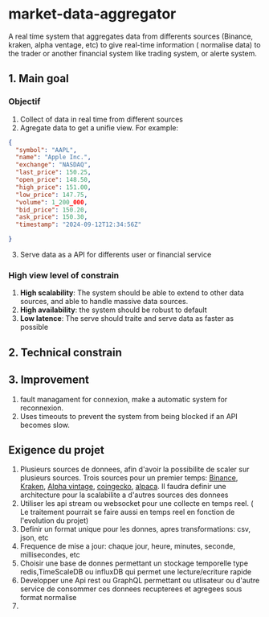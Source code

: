 # market-data-aggregator

A real time system that aggregates data from differents sources (Binance, kraken, alpha ventage, etc) to give real-time information ( normalise data) to the trader or another financial system like trading system, or alerte system.

## 1. Main goal

### Objectif

1. Collect of data in real time from different sources
2. Agregate data to get a unifie view. For example:
```json
{
  "symbol": "AAPL",
  "name": "Apple Inc.",
  "exchange": "NASDAQ",
  "last_price": 150.25,
  "open_price": 148.50,
  "high_price": 151.00,
  "low_price": 147.75,
  "volume": 1_200_000,
  "bid_price": 150.20,
  "ask_price": 150.30,
  "timestamp": "2024-09-12T12:34:56Z"

}
```
3. Serve data as a API for differents user or financial service 

### High view level of constrain

1. **High scalability**: The system should be able to extend to other data sources, and able to handle massive data sources.
2. **High availability**: the system should be robust to default
3. **Low latence**: The serve should traite and serve data as faster as possible 

## 2. Technical constrain

## 3. Improvement
1. fault managament for connexion, make a automatic system for reconnexion.
2. Uses timeouts to prevent the system from being blocked if an API becomes slow.

## Exigence du projet
1. Plusieurs sources de donnees, afin d'avoir la possibilite de scaler sur plusieurs sources. Trois sources pour un premier temps: [Binance](https://developers.binance.com/docs/binance-spot-api-docs/CHANGELOG), [Kraken](https://docs.kraken.com/api/), [Alpha vintage](https://www.alphavantage.co/), [coingecko](https://www.coingecko.com/fr/api), [alpaca](https://alpaca.markets/)\. Il faudra definir une architecture pour la scalabilite a d'autres sources des donnees
2. Utiliser les api stream ou websocket pour une collecte en temps reel. ( Le traitement pourrait se faire aussi en temps reel en fonction de l'evolution du projet)
3. Definir un format unique pour les donnes, apres transformations: csv, json, etc
4. Frequence de mise a jour: chaque jour, heure, minutes, seconde, millisecondes, etc
5. Choisir une base de donnes permettant un stockage temporelle type redis,TimeScaleDB ou influxDB qui permet une lecture/ecriture rapide
6. Developper une Api rest ou GraphQL permettant ou utlisateur ou d'autre service de consommer ces donnees recupterees et agregees sous format normalise
7. 
